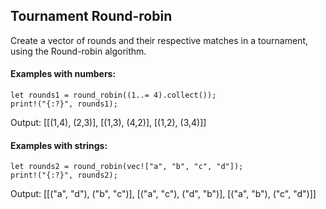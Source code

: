 ## Tournament Round-robin
Create a vector of rounds and their respective matches in a tournament, 
using the Round-robin algorithm.

#### Examples with numbers:
```
let rounds1 = round_robin((1..= 4).collect());
print!("{:?}", rounds1);
```
Output: [[(1,4), (2,3)], [(1,3), (4,2)], [(1,2), (3,4)]]

#### Examples with strings:
```
let rounds2 = round_robin(vec!["a", "b", "c", "d"]);
print!("{:?}", rounds2);
```
Output: [[("a", "d"), ("b", "c")], [("a", "c"), ("d", "b")], [("a", "b"), ("c", "d")]]